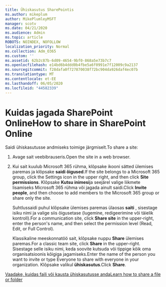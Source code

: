 ```yaml
---
title: Ühiskasutus SharePointis
ms.author: mikeplum
author: MikePlumleyMSFT
manager: scotv
ms.date: 04/21/2020
ms.audience: Admin
ms.topic: article
ROBOTS: NOINDEX, NOFOLLOW
localization_priority: Normal
ms.collection: Adm_O365
ms.custom: ''
ms.assetid: 62b2c87b-6d09-4654-9bf0-868a5e73b7c7
ms.openlocfilehash: e14bd6b4ddd0b4fbe5a6f0991e7f12009c9a2137
ms.sourcegitcommit: f28dafa0f727870038f72bc904da926daf4ec07b
ms.translationtype: MT
ms.contentlocale: et-EE
ms.lasthandoff: 06/05/2020
ms.locfileid: "44582339"
---
```

# <a name="how-to-share-in-sharepoint-online"></a><span data-ttu-id="eb965-102">Kuidas jagada SharePoint Online</span><span class="sxs-lookup"><span data-stu-id="eb965-102">How to share in SharePoint Online</span></span>

<span data-ttu-id="eb965-103">Saidi ühiskasutusse andmiseks toimige järgmiselt.</span><span class="sxs-lookup"><span data-stu-id="eb965-103">To share a site:</span></span>
  
1. <span data-ttu-id="eb965-104">Avage sait veebibrauseris.</span><span class="sxs-lookup"><span data-stu-id="eb965-104">Open the site in a web browser.</span></span>
    
2. <span data-ttu-id="eb965-105">Kui sait kuulub Microsoft 365 rühma, klõpsake ikooni sätted ülemises paremas ja klõpsake **saidi õigused**.</span><span class="sxs-lookup"><span data-stu-id="eb965-105">If the site belongs to a Microsoft 365 group, click the Settings icon in the upper right, and then click **Site permissions**.</span></span> <span data-ttu-id="eb965-106">Klõpsake **Kutsu inimesi**ja seejärel valige liikmete lisamiseks Microsoft 365 rühma või jagada ainult saidi.</span><span class="sxs-lookup"><span data-stu-id="eb965-106">Click **Invite people**, and then choose to add members to the Microsoft 365 group or share only the site.</span></span> 
    
    <span data-ttu-id="eb965-107">Suhtlussaidi puhul klõpsake ülemises paremas ülaosas **saiti** , sisestage isiku nimi ja valige siis õigusetase (lugemine, redigeerimine või täielik kontroll).</span><span class="sxs-lookup"><span data-stu-id="eb965-107">For a communication site, click **Share site** in the upper-right, enter the person's name, and then select the permission level (Read, Edit, or Full Control).</span></span> 
    
    <span data-ttu-id="eb965-108">Klassikaline meeskonnatöö sait, klõpsake nuppu **Share** ülemises paremas.</span><span class="sxs-lookup"><span data-stu-id="eb965-108">For a classic team site, click **Share** in the upper-right.</span></span> <span data-ttu-id="eb965-109">Sisestage selle isiku nimi, keda soovite kutsuda või tippige kõik oma organisatsioonis kõigiga jagamiseks.</span><span class="sxs-lookup"><span data-stu-id="eb965-109">Enter the name of the person you want to invite or type Everyone to share with everyone in your organization.</span></span> <span data-ttu-id="eb965-110">Klõpsake valikul **ühiskasutus**.</span><span class="sxs-lookup"><span data-stu-id="eb965-110">Click **Share**.</span></span>
    
[<span data-ttu-id="eb965-111">Vaadake, kuidas faili või kausta ühiskasutusse anda</span><span class="sxs-lookup"><span data-stu-id="eb965-111">Learn how to share a file or folder</span></span>](https://go.microsoft.com/fwlink/?linkid=511430)
  

